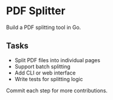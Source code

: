 # PDF Splitter

Build a PDF splitting tool in Go.

## Tasks
- Split PDF files into individual pages
- Support batch splitting
- Add CLI or web interface
- Write tests for splitting logic

Commit each step for more contributions.
